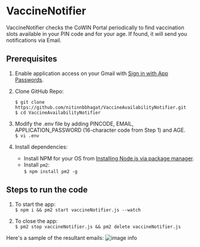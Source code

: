 # VaccineNotifier
VaccineNotifier checks the CoWIN Portal periodically to find vaccination slots available in your PIN code and for your age. If found, it will send you notifications via Email.


## Prerequisites

1. Enable application access on your Gmail with [Sign in with App Passwords](https://support.google.com/accounts/answer/185833?p=InvalidSecondFactor&visit_id=637554658548216477-2576856839&rd=1).

2. Clone GitHub Repo:
    ```
    $ git clone https://github.com/nitinnbbhagat/VaccineAvailabilityNotifier.git
    $ cd VaccineAvailabilityNotifier
    ```

3. Modify the .env file by adding PINCODE, EMAIL, APPLICATION_PASSWORD (16-character code from Step 1) and AGE. <br>
    `$ vi .env`

4. Install dependencies:
    * Install NPM for your OS from [Installing Node.js via package manager](https://nodejs.org/en/download/package-manager).
    * Install `pm2`: <br>
        `$ npm install pm2 -g`


## Steps to run the code
1. To start the app: <br>
    `$ npm i && pm2 start vaccineNotifier.js --watch`

2. To close the app: <br>
    `$ pm2 stop vaccineNotifier.js && pm2 delete vaccineNotifier.js`


Here's a sample of the resultant emails:
![image info](./sampleEmail.png)
